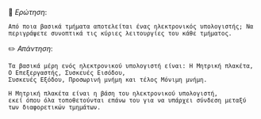 📌 *Ερώτηση*:  

`Από ποια βασικά τμήματα αποτελείται ένας ηλεκτρονικός υπολογιστής; Να περιγράψετε συνοπτικά τις κύριες λειτουργίες του κάθε τμήματος.`

✏️ *Απάντηση*:  

```
Τα βασικά μέρη ενός ηλεκτρονικού υπολογιστή είναι: Η Μητρική πλακέτα, Ο Επεξεργαστής, Συσκευές Εισόδου, 
Συσκευές Εξόδου, Προσωρινή μνήμη και τέλος Μόνιμη μνήμη.

Η Μητρική πλακέτα είναι η βάση του ηλεκτρονικού υπολογιστή, 
εκεί όπου όλα τοποθετούνται επάνω του για να υπάρχει σύνδεση μεταξύ των διαφορετικών τμημάτων.

```
